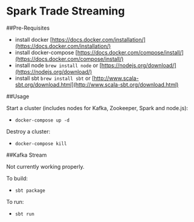 Spark Trade Streaming
============


##Pre-Requisites

- install docker [https://docs.docker.com/installation/](https://docs.docker.com/installation/)
- install docker-compose [https://docs.docker.com/compose/install/](https://docs.docker.com/compose/install/)
- install node ```brew install node``` or [https://nodejs.org/download/](https://nodejs.org/download/)
- install sbt ```brew install sbt``` or [http://www.scala-sbt.org/download.html](http://www.scala-sbt.org/download.html)

##Usage

Start a cluster (includes nodes for Kafka, Zookeeper, Spark and node.js):

- ```docker-compose up -d ```

Destroy a cluster:

- ```docker-compose kill```

##Kafka Stream

Not currently working properly.

To build:

- ```sbt package```

To run:

- ```sbt run```


